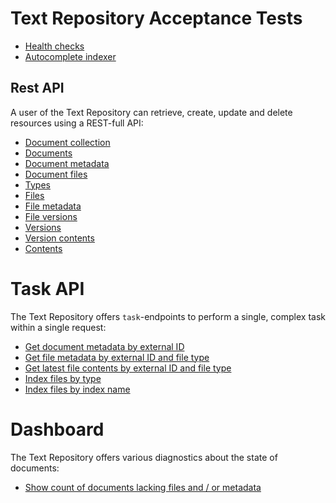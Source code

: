 # Text Repository Acceptance Tests

 - [Health checks](TestHealthChecks.md "c:run")
 - [Autocomplete indexer](TestAutocompleteIndexer.md "c:run")

## Rest API

A user of the Text Repository can retrieve, create, update and delete resources using a REST-full API:

 - [Document collection](rest/TestRestDocumentCollection.md "c:run")
 - [Documents](rest/TestRestDocuments.md "c:run")
 - [Document metadata](rest/TestRestDocumentMetadata.md "c:run")
 - [Document files](rest/TestRestDocumentFiles.md "c:run")
 - [Types](rest/TestRestTypes.md "c:run")
 - [Files](rest/TestRestFiles.md "c:run")
 - [File metadata](rest/TestRestFileMetadata.md "c:run")
 - [File versions](rest/TestRestFileVersions.md "c:run")
 - [Versions](rest/TestRestVersions.md "c:run")
 - [Version contents](rest/TestRestVersionContents.md "c:run")
 - [Contents](rest/TestRestContents.md "c:run")

# Task API

The Text Repository offers `task`-endpoints to perform a single, complex task within a single request:

 - [Get document metadata by external ID](task/TestFindDocumentMetadataByExternalId.md "c:run")
 - [Get file metadata by external ID and file type](task/TestFindFileMetadataByExternalId.md "c:run")
 - [Get latest file contents by external ID and file type](task/TestFindFileContentsByExternalId.md "c:run")
 - [Index files by type](task/TestIndexFilesByType.md "c:run")
 - [Index files by index name](task/TestIndexFilesByIndexName.md "c:run")
 
# Dashboard

The Text Repository offers various diagnostics about the state of documents:

 - [Show count of documents lacking files and / or metadata](dashboard/TestDashboard.md "c:run")
